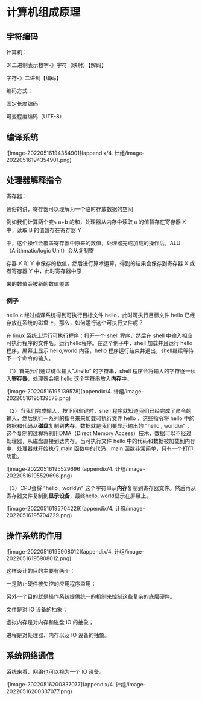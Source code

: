 # 计算机组成原理

## 字符编码

计算机：

01二进制表示数字-》字符（映射）【解码】

字符-》二进制【编码】



编码方式：

固定长度编码

可变程度编码（UTF-8）



## 编译系统

![image-20220516194354901](appendix/4. 计组/image-20220516194354901.png)



## 处理器解释指令

寄存器：

通俗的讲，寄存器可以理解为⼀个临时存放数据的空间

例如我们计算两个变ᰁ a+b 的和，处理器从内存中读取 a 的值暂存在寄存器 X 中，读取 B 的值暂存在寄存器 Y

中，这个操作会覆盖寄存器中原来的数值，处理器完成加载的操作后，ALU（Arithmatic/logic Unit）会从复制寄

存器 X 和 Y 中保存的数值，然后进⾏算术运算，得到的结果会保存到寄存器 X 或者寄存器 Y 中，此时寄存器中原

来的数值会被新的数值覆盖



### 例子

hello.c 经过编译系统得到可执⾏⽬标⽂件 hello，此时可执⾏⽬标⽂件 hello 已经存放在系统的磁盘上，那么，如何运⾏这个可执⾏⽂件呢？

在 linux 系统上运⾏可执⾏程序：打开⼀个 shell 程序，然后在 shell 中输⼊相应可执⾏程序的⽂件名。运⾏hello程序。在这个例⼦中，shell 加载并且运⾏ hello 程序，屏幕上显示 hello,world 内容，hello 程序运⾏结束并退出，shell继续等待下⼀个命令的输⼊。



（1）⾸先我们通过键盘输⼊"./hello" 的字符串，shell 程序会将输⼊的字符逐⼀读⼊**寄存器**，处理器会把 hello 这个字符串放⼊**内存**中。

![image-20220516195139578](appendix/4. 计组/image-20220516195139578.png)





（2）当我们完成输⼊，按下回⻋键时，shell 程序就知道我们已经完成了命令的输⼊，然后执⾏⼀系列的指令来来加载可执⾏⽂件 hello ，这些指令将 hello 中的数据和代码从**磁盘**复制到**内存**。数据就是我们要显示输出的 "hello , world\n" ，这个复制的过程将利⽤DMA（Direct Memory Access）技术，数据可以不经过处理器，从磁盘直接到达内存。当可执⾏⽂件 hello 中的代码和数据被加载到内存中，处理器就开始执⾏ main 函数中的代码，main 函数⾮常简单，只有⼀个打印功能。

![image-20220516195529696](appendix/4. 计组/image-20220516195529696.png)



（3）CPU会将 "hello , world\n" 这个字符串从**内存**复制到寄存器⽂件。然后再从寄存器⽂件复制到**显示设备**，最终hello, world显示在屏幕上。

![image-20220516195704229](appendix/4. 计组/image-20220516195704229.png)



## 操作系统的作用

![image-20220516195908012](appendix/4. 计组/image-20220516195908012.png)

这样设计的⽬的主要有两个：

⼀是防⽌硬件被失控的应⽤程序滥⽤；

另外⼀个⽬的就是操作系统提供统⼀的机制来控制这些复杂的底层硬件。



⽂件是对 IO 设备的抽象；

虚拟内存是对内存和磁盘 IO 的抽象；

进程是对处理器、内存以及 IO 设备的抽象。



## 系统网络通信

系统来看，⽹络也可以视为⼀个 IO 设备。

![image-20220516200337077](appendix/4. 计组/image-20220516200337077.png)




